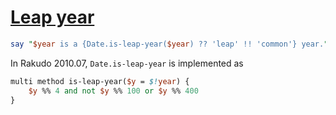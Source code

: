 [1]: https://rosettacode.org/wiki/Leap_year

# [Leap year][1]

```perl
say "$year is a {Date.is-leap-year($year) ?? 'leap' !! 'common'} year."
```


In Rakudo 2010.07, `Date.is-leap-year` is implemented as

```perl
multi method is-leap-year($y = $!year) {
    $y %% 4 and not $y %% 100 or $y %% 400
}
```